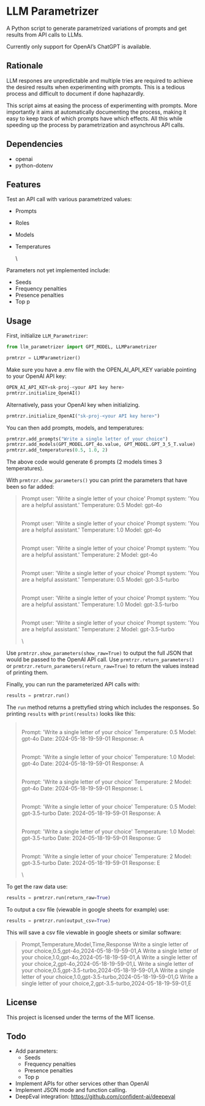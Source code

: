 # LLM Parametrizer

A Python script to generate parametrized variations of prompts and get results from API calls to LLMs.


Currently only support for OpenAI’s ChatGPT is available.


## Rationale

LLM respones are unpredictable and multiple tries are required to achieve the desired results when experimenting with prompts. This is a tedious process and difficult to document if done haphazardly.

This script aims at easing the process of experimenting with prompts. More importantly it aims at automatically documenting the process, making it easy to keep track of which prompts have which effects. All this while speeding up the process by parametrization and asynchrous API calls.


## Dependencies

* openai
* python-dotenv


## Features

Test an API call with various parametrized values:

* Prompts
* Roles
* Models
* Temperatures

  \




Parameters not yet implemented include:

* Seeds
* Frequency penalties
* Presence penalties
* Top p


## Usage

First, initialize `LLM_Parametrizer`:

```python
from llm_parametrizer import GPT_MODEL, LLMParametrizer

prmtrzr = LLMParametrizer()
```



Make sure you have a .env file with the OPEN_AI_API_KEY variable pointing to your OpenAI API key:

```python
OPEN_AI_API_KEY=sk-proj-<your API key here>
prmtrzr.initialize_OpenAI()
```


Alternatively, pass your OpenAI key when initializing.

```python
prmtrzr.initialize_OpenAI("sk-proj-<your API key here>")
```


You can then add prompts, models, and temperatures:

```python
prmtrzr.add_prompts("Write a single letter of your choice")
prmtrzr.add_models(GPT_MODEL.GPT_4o.value, GPT_MODEL.GPT_3_5_T.value)
prmtrzr.add_temperatures(0.5, 1.0, 2)
```


The above code would generate 6 prompts (2 models times 3 temperatures).


With `prmtrzr.show_parameters()` you can print the parameters that have been so far added:


> Prompt user: 'Write a single letter of your choice'
> Prompt system: 'You are a helpful assistant.'
> Temperature: 0.5
> Model: gpt-4o
>
> \
> Prompt user: 'Write a single letter of your choice'
> Prompt system: 'You are a helpful assistant.'
> Temperature: 1.0
> Model: gpt-4o
>
> \
> Prompt user: 'Write a single letter of your choice'
> Prompt system: 'You are a helpful assistant.'
> Temperature: 2
> Model: gpt-4o
>
> \
> Prompt user: 'Write a single letter of your choice'
> Prompt system: 'You are a helpful assistant.'
> Temperature: 0.5
> Model: gpt-3.5-turbo
>
> \
> Prompt user: 'Write a single letter of your choice'
> Prompt system: 'You are a helpful assistant.'
> Temperature: 1.0
> Model: gpt-3.5-turbo
>
> \
> Prompt user: 'Write a single letter of your choice'
> Prompt system: 'You are a helpful assistant.'
> Temperature: 2
> Model: gpt-3.5-turbo
>
> \


Use `prmtrzr.show_parameters(show_raw=True)` to output the full JSON that would be passed to the OpenAI API call. Use `prmtrzr.return_parameters()` or `prmtrzr.return_parameters(return_raw=True)` to return the values instead of printing them.



Finally, you can run the parameterized API calls with:


```python
results = prmtrzr.run()
```


The `run` method returns a prettyfied string which includes the responses. So printing `results` with `print(results)` looks like this:


> \
> Prompt: 'Write a single letter of your choice'
> Temperature: 0.5
> Model: gpt-4o
> Date: 2024-05-18-19-59-01
> Response: A
>
> \
> Prompt: 'Write a single letter of your choice'
> Temperature: 1.0
> Model: gpt-4o
> Date: 2024-05-18-19-59-01
> Response: A
>
> \
> Prompt: 'Write a single letter of your choice'
> Temperature: 2
> Model: gpt-4o
> Date: 2024-05-18-19-59-01
> Response: L
>
> \
> Prompt: 'Write a single letter of your choice'
> Temperature: 0.5
> Model: gpt-3.5-turbo
> Date: 2024-05-18-19-59-01
> Response: A
>
> \
> Prompt: 'Write a single letter of your choice'
> Temperature: 1.0
> Model: gpt-3.5-turbo
> Date: 2024-05-18-19-59-01
> Response: G
>
> \
> Prompt: 'Write a single letter of your choice'
> Temperature: 2
> Model: gpt-3.5-turbo
> Date: 2024-05-18-19-59-01
> Response: E
>
> \


To get the raw data use:

```python
results = prmtrzr.run(return_raw=True)
```


To output a csv file (viewable in google sheets for example) use:

```python
results = prmtrzr.run(output_csv=True)
```


This will save a csv file viewable in google sheets or similar software:


> Prompt,Temperature,Model,Time,Response
> Write a single letter of your choice,0.5,gpt-4o,2024-05-18-19-59-01,A
> Write a single letter of your choice,1.0,gpt-4o,2024-05-18-19-59-01,A
> Write a single letter of your choice,2,gpt-4o,2024-05-18-19-59-01,L
> Write a single letter of your choice,0.5,gpt-3.5-turbo,2024-05-18-19-59-01,A
> Write a single letter of your choice,1.0,gpt-3.5-turbo,2024-05-18-19-59-01,G
> Write a single letter of your choice,2,gpt-3.5-turbo,2024-05-18-19-59-01,E


## License

This project is licensed under the terms of the MIT license.

## Todo

* Add parameters:
  * Seeds
  * Frequency penalties
  * Presence penalties
  * Top p
* Implement APIs for other services other than OpenAI
* Implement JSON mode and function calling.
* DeepEval integration: <https://github.com/confident-ai/deepeval>



